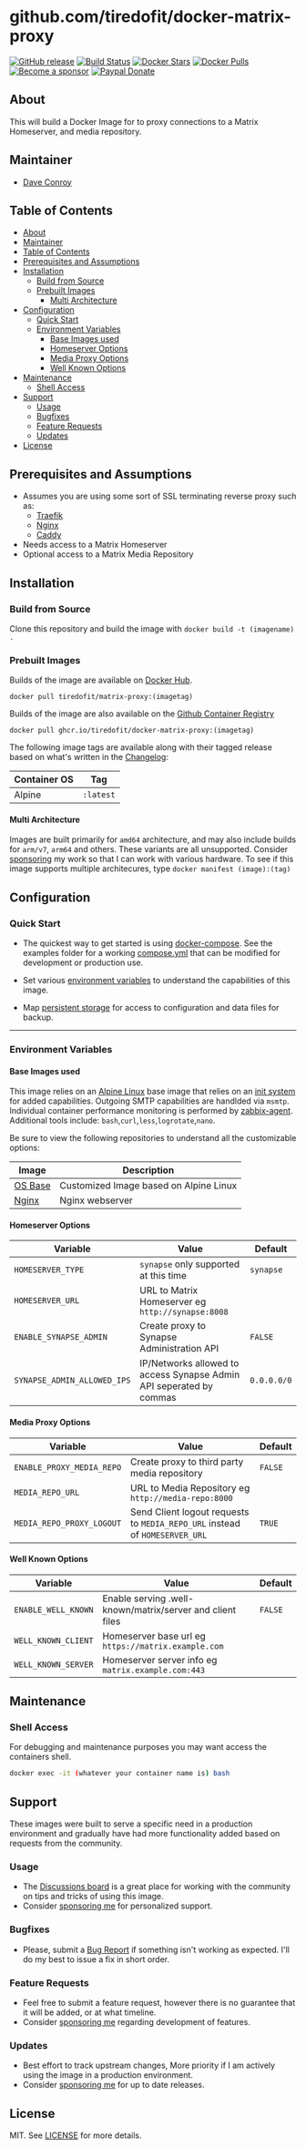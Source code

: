 # github.com/tiredofit/docker-matrix-proxy

[![GitHub release](https://img.shields.io/github/v/tag/tiredofit/docker-matrix-proxy?style=flat-square)](https://github.com/tiredofit/docker-matrix-proxy/releases)
[![Build Status](https://img.shields.io/github/workflow/status/tiredofit/docker-matrix-proxy/build?style=flat-square)](https://github.com/tiredofit/docker-matrix-proxy/actions?query=workflow%3Abuild)
[![Docker Stars](https://img.shields.io/docker/stars/tiredofit/matrix-proxy.svg?style=flat-square&logo=docker)](https://hub.docker.com/r/tiredofit/matrix-proxy/)
[![Docker Pulls](https://img.shields.io/docker/pulls/tiredofit/matrix-proxy.svg?style=flat-square&logo=docker)](https://hub.docker.com/r/tiredofit/matrix-proxy/)
[![Become a sponsor](https://img.shields.io/badge/sponsor-tiredofit-181717.svg?logo=github&style=flat-square)](https://github.com/sponsors/tiredofit)
[![Paypal Donate](https://img.shields.io/badge/donate-paypal-00457c.svg?logo=paypal&style=flat-square)](https://www.paypal.me/tiredofit)

## About

This will build a Docker Image for to proxy connections to a Matrix Homeserver, and media repository.

## Maintainer

- [Dave Conroy](https://github.com/tiredofit/)

## Table of Contents

- [About](#about)
- [Maintainer](#maintainer)
- [Table of Contents](#table-of-contents)
- [Prerequisites and Assumptions](#prerequisites-and-assumptions)
- [Installation](#installation)
  - [Build from Source](#build-from-source)
  - [Prebuilt Images](#prebuilt-images)
    - [Multi Architecture](#multi-architecture)
- [Configuration](#configuration)
  - [Quick Start](#quick-start)
  - [Environment Variables](#environment-variables)
    - [Base Images used](#base-images-used)
    - [Homeserver Options](#homeserver-options)
    - [Media Proxy Options](#media-proxy-options)
    - [Well Known Options](#well-known-options)
- [Maintenance](#maintenance)
  - [Shell Access](#shell-access)
- [Support](#support)
  - [Usage](#usage)
  - [Bugfixes](#bugfixes)
  - [Feature Requests](#feature-requests)
  - [Updates](#updates)
- [License](#license)

## Prerequisites and Assumptions
*  Assumes you are using some sort of SSL terminating reverse proxy such as:
   *  [Traefik](https://github.com/tiredofit/docker-traefik)
   *  [Nginx](https://github.com/jc21/nginx-proxy-manager)
   *  [Caddy](https://github.com/caddyserver/caddy)
*  Needs access to a Matrix Homeserver
*  Optional access to a Matrix Media Repository

## Installation
### Build from Source
Clone this repository and build the image with `docker build -t (imagename) .`

### Prebuilt Images
Builds of the image are available on [Docker Hub](https://hub.docker.com/r/tiredofit/matrix-proxy).

```
docker pull tiredofit/matrix-proxy:(imagetag)
```

Builds of the image are also available on the [Github Container Registry](https://github.com/tiredofit/matrix-proxy/pkgs/container/matrix-proxy)

```
docker pull ghcr.io/tiredofit/docker-matrix-proxy:(imagetag)
```

The following image tags are available along with their tagged release based on what's written in the [Changelog](CHANGELOG.md):

| Container OS | Tag       |
| ------------ | --------- |
| Alpine       | `:latest` |

#### Multi Architecture
Images are built primarily for `amd64` architecture, and may also include builds for `arm/v7`, `arm64` and others. These variants are all unsupported. Consider [sponsoring](https://github.com/sponsors/tiredofit) my work so that I can work with various hardware. To see if this image supports multiple architecures, type `docker manifest (image):(tag)`

## Configuration

### Quick Start

* The quickest way to get started is using [docker-compose](https://docs.docker.com/compose/). See the examples folder for a working [compose.yml](examples/compose.yml) that can be modified for development or production use.

* Set various [environment variables](#environment-variables) to understand the capabilities of this image.
* Map [persistent storage](#data-volumes) for access to configuration and data files for backup.


* * *
### Environment Variables

#### Base Images used

This image relies on an [Alpine Linux](https://hub.docker.com/r/tiredofit/alpine) base image that relies on an [init system](https://github.com/just-containers/s6-overlay) for added capabilities. Outgoing SMTP capabilities are handlded via `msmtp`. Individual container performance monitoring is performed by [zabbix-agent](https://zabbix.org). Additional tools include: `bash`,`curl`,`less`,`logrotate`,`nano`.

Be sure to view the following repositories to understand all the customizable options:

| Image                                                  | Description                            |
| ------------------------------------------------------ | -------------------------------------- |
| [OS Base](https://github.com/tiredofit/docker-alpine/) | Customized Image based on Alpine Linux |
| [Nginx](https://github.com/tiredofit/docker-nginx/)    | Nginx webserver                        |

#### Homeserver Options
| Variable                    | Value                                                               | Default     |
| --------------------------- | ------------------------------------------------------------------- | ----------- |
| `HOMESERVER_TYPE`           | `synapse` only supported at this time                               | `synapse`   |
| `HOMESERVER_URL`            | URL to Matrix Homeserver eg `http://synapse:8008`                   |             |
| `ENABLE_SYNAPSE_ADMIN`      | Create proxy to Synapse Administration API                          | `FALSE`     |
| `SYNAPSE_ADMIN_ALLOWED_IPS` | IP/Networks allowed to access Synapse Admin API seperated by commas | `0.0.0.0/0` |

#### Media Proxy Options
| Variable                  | Value                                                                       | Default |
| ------------------------- | --------------------------------------------------------------------------- | ------- |
| `ENABLE_PROXY_MEDIA_REPO` | Create proxy to third party media repository                                | `FALSE` |
| `MEDIA_REPO_URL`          | URL to Media Repository eg `http://media-repo:8000`                         |         |
| `MEDIA_REPO_PROXY_LOGOUT` | Send Client logout requests to `MEDIA_REPO_URL` instead of `HOMESERVER_URL` | `TRUE`  |

#### Well Known Options
| Variable            | Value                                                     | Default |
| ------------------- | --------------------------------------------------------- | ------- |
| `ENABLE_WELL_KNOWN` | Enable serving .well-known/matrix/server and client files | `FALSE` |
| `WELL_KNOWN_CLIENT` | Homeserver base url eg `https://matrix.example.com`       |         |
| `WELL_KNOWN_SERVER` | Homeserver server info eg `matrix.example.com:443`        |         |

## Maintenance
### Shell Access

For debugging and maintenance purposes you may want access the containers shell.

```bash
docker exec -it (whatever your container name is) bash
```
## Support

These images were built to serve a specific need in a production environment and gradually have had more functionality added based on requests from the community.
### Usage
- The [Discussions board](../../discussions) is a great place for working with the community on tips and tricks of using this image.
- Consider [sponsoring me](https://github.com/sponsors/tiredofit) for personalized support.
### Bugfixes
- Please, submit a [Bug Report](issues/new) if something isn't working as expected. I'll do my best to issue a fix in short order.

### Feature Requests
- Feel free to submit a feature request, however there is no guarantee that it will be added, or at what timeline.
- Consider [sponsoring me](https://github.com/sponsors/tiredofit) regarding development of features.

### Updates
- Best effort to track upstream changes, More priority if I am actively using the image in a production environment.
- Consider [sponsoring me](https://github.com/sponsors/tiredofit) for up to date releases.

## License
MIT. See [LICENSE](LICENSE) for more details.
